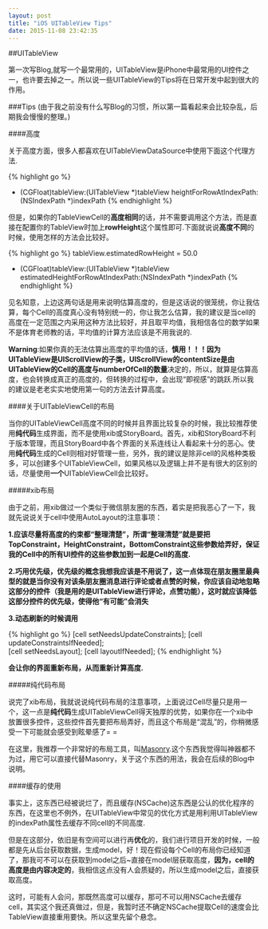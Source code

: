 ```yaml
---
layout: post
title: "iOS UITableView Tips"
date: 2015-11-08 23:42:35
---
```


##UITableView

第一次写Blog,就写一个最常用的，UITableView是iPhone中最常用的UI控件之一，也许要去掉之一。所以说一些UITableView的Tips将在日常开发中起到很大的作用。

###Tips
(由于我之前没有什么写Blog的习惯，所以第一篇看起来会比较杂乱，后期我会慢慢的整理。)

####高度

关于高度方面，很多人都喜欢在UITableViewDataSource中使用下面这个代理方法.

{% highlight go %}
- (CGFloat)tableView:(UITableView *)tableView heightForRowAtIndexPath:(NSIndexPath *)indexPath
{% endhighlight %}

但是，如果你的TableViewCell的**高度相同**的话，并不需要调用这个方法，而是直接在配置你的TableView时加上**rowHeight**这个属性即可.下面就说说**高度不同**的时候，使用怎样的方法会比较好。

{% highlight go %}
tableView.estimatedRowHeight = 50.0
- (CGFloat)tableView:(UITableView *)tableView estimatedHeightForRowAtIndexPath:(NSIndexPath *)indexPath
{% endhighlight %}

见名知意，上边这两句话是用来说明估算高度的，但是这话说的很笼统，你让我估算，每个Cell的高度真心没有特别统一的，你让我怎么估算，我的建议是当cell的高度在一定范围之内采用这种方法比较好，并且取平均值，我相信各位的数学如果不是体育老师教的话，平均值的计算方法应该是不用我说的.

**Warning**:如果你真的无法估算出高度的平均值的话，**慎用！！！**因为UITableView是UIScrollView的子类，UIScrollView的contentSize是由**UITableView的Cell的高度与numberOfCell的数量**决定的，所以，就算是估算高度，也会转换成真正的高度的，但转换的过程中，会出现“即视感”的跳跃.所以我的建议是老老实实地使用第一句的方法去计算高度。

####关于UITableViewCell的布局

当你的UITableViewCell高度不同的时候并且界面比较复杂的时候，我比较推荐使用**纯代码**生成界面，而不是使用xib或StoryBoard。首先，xib和StoryBoard不利于版本管理，而且StoryBoard中各个界面的关系连线让人看起来十分的恶心。使用**纯代码**生成的Cell则相对好管理一些，另外，我的建议是除非cell的风格种类极多，可以创建多个UITableViewCell，如果风格以及逻辑上并不是有很大的区别的话，尽量使用**一个**UITableViewCell会比较好。

#####xib布局

由于之前，用xib做过一个类似于微信朋友圈的东西，着实是把我恶心了一下，我就先说说关于cell中使用AutoLayout的注意事项：

**1.应该尽量将高度的约束都“整理清楚”，所谓“整理清楚”就是要把TopConstraint，HeightConstraint，BottomConstraint这些参数给弄好，保证我的Cell中的所有UI控件的这些参数加到一起是Cell的高度.**

**2.巧用优先级，优先级的概念我想我应该是不用说了，这一点体现在朋友圈里最典型的就是当你没有对该条朋友圈消息进行评论或者点赞的时候，你应该自动地忽略这部分的控件（我是用的是UITableView进行评论，点赞功能），这时就应该降低这部分控件的优先级，使得他“有可能”会消失**

**3.动态刷新的时候调用**

{% highlight go %}
[cell setNeedsUpdateConstraints];
[cell updateConstraintsIfNeeded];		
[cell setNeedsLayout];
[cell layoutIfNeeded];
{% endhighlight %}

**会让你的界面重新布局，从而重新计算高度.**

#####纯代码布局

说完了xib布局，我就说说纯代码布局的注意事项，上面说过Cell尽量只是用一个，这一点是**纯代码**生成UITableViewCell得天独厚的优势，如果你在一个xib中放置很多控件，这些控件首先要把布局弄好，而且这个布局是“混乱”的，你稍微感受一下可能就会感受到眩晕感了= =

在这里，我推荐一个非常好的布局工具，叫[Masonry](https://github.com/SnapKit/Masonry).这个东西我觉得叫神器都不为过，用它可以直接代替Masonry，关于这个东西的用法，我会在后续的Blog中说明。

####缓存的使用

事实上，这东西已经被说烂了，而且缓存(NSCache)这东西是公认的优化程序的东西，在这里也不例外，在UITableView中常见的优化方式是用利用UITableView的indexPath属性去缓存不同cell的不同高度.

但是在这部分，依旧是有空间可以进行再**优化**的，我们进行项目开发的时候，一般都是先从后台获取数据，生成model，好！现在假设每个Cell的布局你已经知道了，那我可不可以在获取到model之后~直接在model层获取高度，**因为，cell的高度是由内容决定的**，我相信这点没有人会质疑的，所以生成model之后，直接获取高度。

这时，可能有人会问，那既然高度可以缓存，那可不可以用NSCache去缓存cell，其实这个我还真做过，但是，我暂时还不确定NSCache提取Cell的速度会比TableView直接重用要快。所以这里先留个悬念。